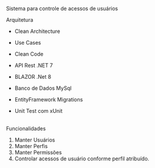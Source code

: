 Sistema para controle de acessos de usuários

Arquitetura
- Clean Architecture
- Use Cases
- Clean Code
  
- API Rest .NET 7
- BLAZOR .Net 8
  
- Banco de Dados MySql
- EntityFramework Migrations
  
- Unit Test com xUnit

<br>
Funcionalidades
<br>
<ol>
  <li>Manter Usuários</li>
   <li>Manter Perfis</li>
   <li>Manter Permissões</li>
   <li>Controlar acessos de usuário conforme perfil atribuído.</li>
</ol>
 
 


